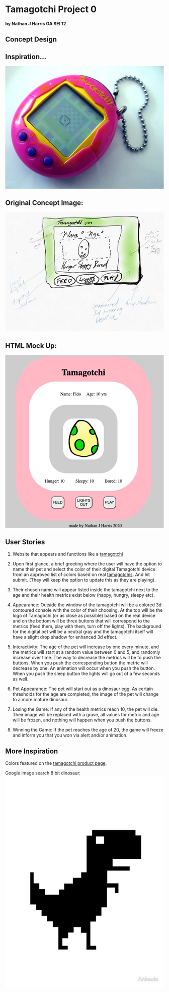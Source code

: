 
# Tamagotchi Project 0 
#### by Nathan J Harris GA SEI 12

## Concept Design

## Inspiration...
![inspo image](/concept-images/Tamagotchi_0124_ubt.jpg)
## Original Concept Image:
![concept image](/concept-images/Tamagotchi-Concept-1.0.jpg)

## HTML Mock Up:
![HTML Mock Up](/concept-images/HTML-Mock-Up.png)


## User Stories
 
 1.  Website that appears and functions like a [tamagotchi](https://en.wikipedia.org/wiki/Tamagotchi)

2.  Upon first glance, a brief greeting where the user will have the option to name their pet and select the color of their digital Tamagotchi device from an approved list of colors based on real [tamagotchis](https://tamagotchi.com/products/).  And hit submit. (They will keep the option to update this as they are playing).

3.   Their chosen name will appear listed inside the tamagotchi next to the age and their health  metrics exist below (happy, hungry, sleepy etc).  

4.   Appearance: Outside the window of the tamagotchi will be a colored 3d contoured console with the color of their choosing.  At the top will be the logo of Tamagochi (or as close as possible) based on the real device and on the bottom will be three buttons that will correspond to the metrics (feed them, play with them, turn off the lights).  The background for the digital pet will be a neutral gray and the tamagotchi itself will have a slight drop shadow for enhanced 3d effect.  

5. Interactivity:  The age of the pet will increase by one every minute, and the metrics will start at a random value between 0 and 5, and randomly increase over time.  The way to decrease the metrics will be to push the buttons.  When you push the corresponding button the metric will  decrease by one.  An animation will occur when you push the button.  When you push the sleep button the lights will go out of a few seconds as well.  

6.  Pet Appearance:  The pet will start out as a dinosaur egg.  As certain thresholds for the age are completed, the image of the pet will change to a more mature dinosaur.

7.  Losing the Game:  If any of the health metrics reach 10, the pet will die.  Their image will be replaced with a grave, all values for metric and age will be frozen, and nothing will happen when you push the buttons.  

8.  Winning the Game: If the pet reaches the age of 20, the game will freeze and inform you that you won via alert and/or animation.   

## More Inspiration

Colors featured on the [tamagotchi product page](https://tamagotchi.com/products/).

Google image search 8 bit dinosaur:
![inspo image](/concept-images/8bitdino.jpg)


